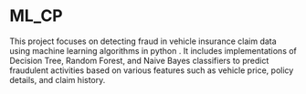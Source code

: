 # ML_CP
This project focuses on detecting fraud in vehicle insurance claim data using machine learning algorithms in python . It includes implementations of Decision Tree, Random Forest, and Naive Bayes classifiers to predict fraudulent activities based on various features such as vehicle price, policy details, and claim history.
